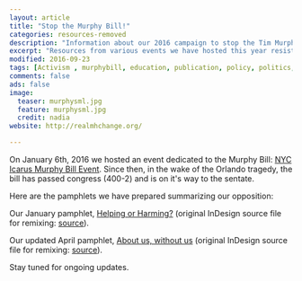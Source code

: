 ```yaml
---
layout: article
title: "Stop the Murphy Bill!"
categories: resources-removed
description: "Information about our 2016 campaign to stop the Tim Murphy (R) Bill"
excerpt: "Resources from various events we have hosted this year resisting the Murphy Bill"
modified: 2016-09-23
tags: [Activism , murphybill, education, publication, policy, politics, forcedtreatment]
comments: false
ads: false
image:
  teaser: murphysml.jpg
  feature: murphysml.jpg
  credit: nadia
website: http://realmhchange.org/

---
```


On January 6th, 2016 we hosted an event dedicated to the Murphy Bill: [NYC Icarus Murphy Bill Event](http://nycicarus.org/events/murphy-bill/). Since then, in the wake of the Orlando tragedy, the bill has passed congress (400-2) and is on it's way to the sentate.

Here are the pamphlets we have prepared summarizing our opposition:

Our January pamphlet, [Helping or Harming?](http://nycicarus.org/images/2016-01-murphy.pdf) (original InDesign source file for remixing: [source](http://nycicarus.org/images/2016-01-murphy.ai)).

Our updated April pamphlet, [About us, without us](http://nycicarus.org/images/2016-07-murphy.pdf) (original InDesign source file for remixing: [source](http://nycicarus.org/images/2016-07-murphy.ai)).

Stay tuned for ongoing updates.

